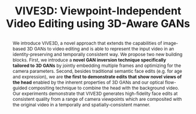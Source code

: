 ---
# this file is written in YAML http://docs.ansible.com/ansible/latest/YAMLSyntax.html
# all lines with a leading sharp are comments and will not be compiled
# longer blocks of text should start with a a leading > to escape all special characters

# URL handle for generated webpage
slug:     vive3D

#specifies layout to be used for page generation (do not modify)
layout:     publication

#publication title
title:      >
   VIVE3D: Viewpoint-Independent Video Editing using 3D-Aware GANs

#include in selected publications on front page (optional, delete line if not applicable)
display: selected

#list all publication authors in correct order

authorlinks:
 "Anna Frühstück": 'https://afruehstueck.github.io' 
 "Nikolaos Sarafianos": 'https://nsarafianos.github.io' 
 Yuanlu Xu: 'https://web.cs.ucla.edu/~yuanluxu' 
 Peter Wonka: 'http://peterwonka.net' 
 Tony Tung: 'http://www.tonytung.org' 

authors:
 "Anna Frühstück": '1, 2'
 "Nikolaos Sarafianos": '2'
 "Yuanlu Xu": '2'
 "Peter Wonka": '1' 
 "Tony Tung": '2'
 
affiliations:
 '1': "KAUST"
 '2': "Meta Reality Labs Research, Sausalito"

#insert publication venue (displayed on publication page)
venue: 'CVPR'

#insert short venue (displayed in box in publication list)
shortvenue: >
   ABC

#specify publication year
year: 2023

#insert abstract of publication
abstract: We introduce VIVE3D, a novel approach that extends the capabilities of image-based 3D GANs to video editing and is able to represent the input video in an identity-preserving and temporally consistent way. We propose two new building blocks. First, we introduce a <b>novel GAN inversion technique specifically tailored to 3D GANs</b> by jointly embedding multiple frames and optimizing for the camera parameters. Second, besides traditional semantic face edits (e.g. for age and expression), we are <b>the first to demonstrate edits that show novel views of the head</b> enabled by the inherent properties of 3D GANs and our optical flow-guided compositing technique to combine the head with the background video. Our experiments demonstrate that VIVE3D generates high-fidelity face edits at consistent quality from a range of camera viewpoints which are composited with the original video in a temporally and spatially-consistent manner. 
   
#link to hi-res teaser image of publication (please make sure the image is wide, e.g. aspect ratio between 4:2 and 4:1) 
teaser:     './assets/publications/vive3D_obama_main.jpg'

#link to smaller thumbnail image of publication (please make sure the aspect ratio is 3:2, suggested size is 150x100px)
thumbnail:  './assets/publications/vive3d_paper.jpg'

supplementary_thumbnail:  './assets/publications/vive3d_supplementary.jpg'

arXiv: '2303.15893'
#paper_description: '<a class="btn btn-primary" href="https://arxiv.org/abs/2303.15893" target="_blank"><span><b><i class="ai ai-arxiv ai-1x"></i> arXiv page</b></span></a>'

#link to paper PDF
papersource: './assets/publications/VIVE3D_CVPR2023.pdf'

#link to supplementary PDF
supplementarysource: './assets/publications/VIVE3D_CVPR2023_supp.pdf'

#github: 'https://github.com/afruehstueck/insetGAN'

    
#link to publication video (optional): you can either upload the video to our website (insert local link) or host it on youtube or vimeo (in this case insert the youtube/vimeo link)
video:
    title: 'Paper Video'  
    link: 'https://youtu.be/qfYGQwOw8pg'


#insert citation. please format citation by inserting <br> at line breaks, &nbsp;&nbsp; will insert a tab character to prettify the citation
citation:   >
  @inproceedings{Fruehstueck2023VIVE3D,<br>
   &nbsp;&nbsp;title = {{VIVE3D}: Viewpoint-Independent Video Editing using {3D}-Aware {GANs}},<br>
   &nbsp;&nbsp;author = {Fr{\"u}hst{\"u}ck, Anna and Sarafianos, Nikolaos and Xu, Yuanlu and Wonka, Peter and Tung, Tony},<br>
   &nbsp;&nbsp;booktitle = {Proceedings of the IEEE/CVF International Conference on Computer Vision and Pattern Recognition (CVPR)},<br>
   &nbsp;&nbsp;year = {2023}<br>
  }

figures:
  res1:
    title: 'Results'
    description: 'Our method produces natural head compositions for angular changes.'
    width: '100%'
    link: './assets/publications/vive3d/Results_Dennis_8.mp4'
  res0_edit:
    title: 'Results with Editing'
    description: 'Our method seamlessly combines traditional latent space editing techniques with the additional capabilities afforded by the 3D GAN.'
    width: '100%'
    link: './assets/publications/vive3d/Obama_Ages_Grid.mp4'
  res1_edit:
    width: '100%'
    link: './assets/publications/vive3d/Results_John.mp4'
  res2_edit:
    width: '100%'
    link: './assets/publications/vive3d/Results_Hair_Color.mp4'
  comp_age1:
    title: 'Age Editing Comparison'
    description: 'We showcase our method in comparison to related methods for age editing.'
    width: '100%'
    link: './assets/publications/vive3d/Comparison_Age_Obama.mp4'
  comp_age2:
    width: '100%'
    link: './assets/publications/vive3d/Comparison_Age_Marques.mp4'
  comp_angle1:
    title: 'Angle Editing Comparison'
    description: 'We showcase our method in comparison to related methods for editing of the head angle.'
    width: '100%'
    link: './assets/publications/vive3d/Comparison_Angle_Obama.mp4'
  comp_angle2:
    width: '100%'
    link: './assets/publications/vive3d/Comparison_Angle_Dennis.mp4'
#  pipeline:
#   title: 'Personalized Generator Creation'
#    description: 'We showcase our personalized inversion and fine-tuning strategy to obtain a personalized 3D Generator model.'
#    width: '100%'
#    link: './assets/publications/vive3d/inversion.mp4'
  
#insert links to additional material for the publication (optional)
#links need a title, a URL and a type (this defines the link icon) which can be one of the following values: code, archive, files, slides or text (this is the default icon)
#links: 
# - title: ExampleCode
#   type:  code
#   url:   './publications/supplementary1.zip' 
# - title: ExampleSlides
#   type:  slides
#   url:   './publications/presentation.pptx' 

#don't forget the leading and trailing --- in a YAML file
---